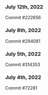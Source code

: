 ### July 12th, 2022

Commit #222656

### July 8th, 2022

Commit #294081

### July 5th, 2022

Commit #314353


### July 4th, 2022

Commit #72281
